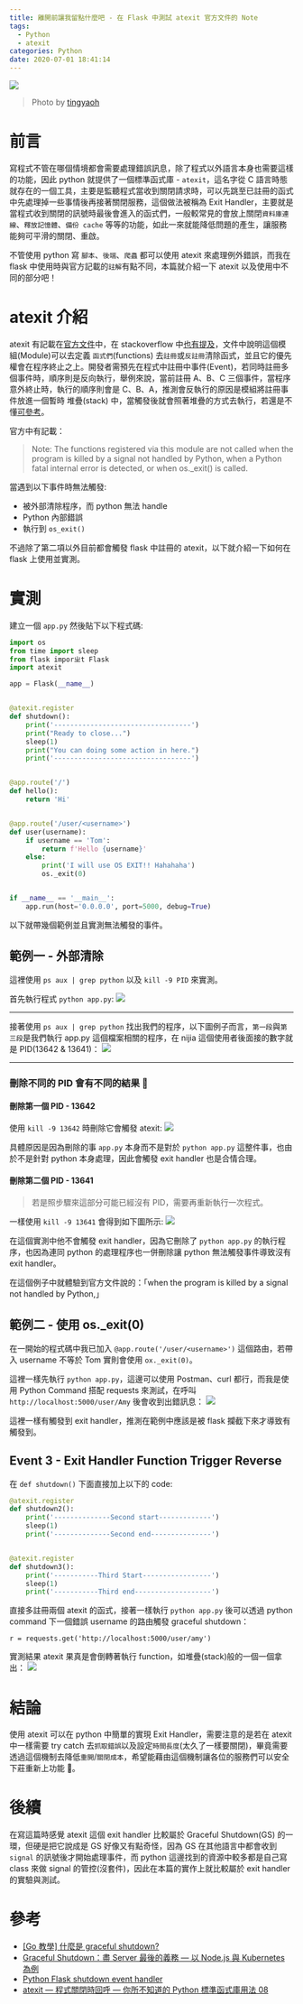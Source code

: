 ```yaml
---
title: 離開前讓我留點什麼吧 - 在 Flask 中測試 atexit 官方文件的 Note
tags:
  - Python
  - atexit
categories: Python
date: 2020-07-01 18:41:14
---
```



![](https://cdn.pixabay.com/photo/2017/02/11/14/45/taipei-taiwan-2057818_1280.jpg)

> Photo by [tingyaoh](https://pixabay.com/zh/photos/taipei-taiwan-taipei-101-2057818/)

# 前言

寫程式不管在哪個情境都會需要處理錯誤訊息，除了程式以外語言本身也需要這樣的功能，因此 python 就提供了一個標準函式庫 - `atexit`，這名字從 C 語言時態就存在的一個工具，主要是監聽程式當收到關閉請求時，可以先跳至已註冊的函式中先處理掉一些事情後再接著關閉服務，這個做法被稱為 Exit Handler，主要就是當程式收到關閉的訊號時最後會進入的函式們，一般較常見的會放上關閉`資料庫連線`、`釋放記憶體`、`備份 cache` 等等的功能，如此一來就能降低問題的產生，讓服務能夠可平滑的關閉、重啟。

不管使用 python 寫 `腳本`、`後端`、`爬蟲` 都可以使用 atexit 來處理例外錯誤，而我在 flask 中使用時與官方記載的`註解`有點不同，本篇就介紹一下 atexit 以及使用中不同的部分吧！

<!-- more -->

# atexit 介紹

atexit 有記載在[官方文件](https://docs.python.org/3/library/atexit.html)中，在 stackoverflow 中[也有提及](https://stackoverflow.com/a/30739397)，文件中說明這個模組(Module)可以去定義 `函式們`(functions) 去`註冊`或`反註冊`清除函式，並且它的優先權會在程序終止之上。開發者需預先在程式中註冊中事件(Event)，若同時註冊多個事件時，順序則是反向執行，舉例來說，當前註冊 A、B、C 三個事件，當程序意外終止時，執行的順序則會是 C、B、A，推測會反執行的原因是模組將註冊事件放進一個暫時 堆疊(stack) 中，當觸發後就會照著堆疊的方式去執行，若還是不懂[可參考](https://zh.wikipedia.org/zh-tw/%E5%A0%86%E6%A0%88)。

官方中有記載：

> Note: The functions registered via this module are not called when the program is killed by a signal not handled by Python, when a Python fatal internal error is detected, or when os.\_exit() is called.

當遇到以下事件時無法觸發:

- 被外部清除程序，而 python 無法 handle
- Python 內部錯誤
- 執行到 `os_exit()`

不過除了第二項以外目前都會觸發 flask 中註冊的 atexit，以下就介紹一下如何在 flask 上使用並實測。

# 實測

建立一個 `app.py` 然後貼下以下程式碼:

```python
import os
from time import sleep
from flask imporㄓt Flask
import atexit

app = Flask(__name__)


@atexit.register
def shutdown():
    print('----------------------------------')
    print("Ready to close...")
    sleep(1)
    print("You can doing some action in here.")
    print('----------------------------------')


@app.route('/')
def hello():
    return 'Hi'


@app.route('/user/<username>')
def user(username):
    if username == 'Tom':
        return f'Hello {username}'
    else:
        print('I will use OS EXIT!! Hahahaha')
        os._exit(0)


if __name__ == '__main__':
    app.run(host='0.0.0.0', port=5000, debug=True)
```

以下就帶幾個範例並且實測無法觸發的事件。

## 範例一 - 外部清除

這裡使用 `ps aux | grep python` 以及 `kill -9 PID` 來實測。

首先執行程式 `python app.py`:
![](https://i.imgur.com/o1bryC2.png)

---

接著使用 `ps aux | grep python` 找出我們的程序，以下圖例子而言，`第一段`與`第三段`是我們執行 app.py 這個檔案相關的程序，在 nijia 這個使用者後面接的數字就是 PID(13642 & 13641)：
![](https://i.imgur.com/OEcY3Kf.png)

---

### 刪除不同的 PID 會有不同的結果 

#### 刪除第一個 PID - 13642

使用 `kill -9 13642` 時刪除它會觸發 atexit:
![](https://i.imgur.com/aLTyhC8.png)

具體原因是因為刪除的事 `app.py` 本身而不是對於 `python app.py` 這整件事，也由於不是針對 python 本身處理，因此會觸發 exit handler 也是合情合理。

#### 刪除第二個 PID - 13641

> 若是照步驟來這部分可能已經沒有 PID，需要再重新執行一次程式。

一樣使用 `kill -9 13641` 會得到如下圖所示:
![](https://i.imgur.com/wDDKCE1.png)

在這個實測中他不會觸發 exit handler，因為它刪除了 `python app.py` 的執行程序，也因為連同 python 的處理程序也一併刪除讓 python 無法觸發事件導致沒有 exit handler。

在這個例子中就體驗到官方文件說的：「when the program is killed by a signal not handled by Python,」

## 範例二 - 使用 os.\_exit(0)

在一開始的程式碼中我已加入 `@app.route('/user/<username>')` 這個路由，若帶入 username 不等於 Tom 實則會使用 `ox._exit(0)`。

這裡一樣先執行 `python app.py`，這邊可以使用 Postman、curl 都行，而我是使用 Python Command 搭配 requests 來測試，在呼叫 `http://localhost:5000/user/Amy` 後會收到出錯訊息：
![](https://i.imgur.com/u5y3wRh.png)

這裡一樣有觸發到 exit handler，推測在範例中應該是被 flask 攔截下來才導致有觸發到。

## Event 3 - Exit Handler Function Trigger Reverse

在 `def shutdown()` 下面直接加上以下的 code:

```python
@atexit.register
def shutdown2():
    print('--------------Second start-------------')
    sleep(1)
    print('--------------Second end---------------')


@atexit.register
def shutdown3():
    print('-----------Third Start-----------------')
    sleep(1)
    print('-----------Third end-------------------')
```

直接多註冊兩個 atexit 的函式，接著一樣執行 `python app.py` 後可以透過 python command 下一個錯誤 username 的路由觸發 graceful shutdown：

```
r = requests.get('http://localhost:5000/user/amy')
```

實測結果 atexit 果真是會倒轉著執行 function，如堆疊(stack)般的一個一個拿出：
![](https://i.imgur.com/tRLTzCt.png)

# 結論

使用 atexit 可以在 python 中簡單的實現 Exit Handler，需要注意的是若在 atexit 中一樣需要 try catch 去`抓取錯誤`以及設定`時間長度`(太久了一樣要關閉)，畢竟需要透過這個機制去降低`重開`/`關閉成本`，希望能藉由這個機制讓各位的服務們可以安全下莊重新上功能 🙂。

# 後續

在寫這篇時感覺 atexit 這個 exit handler 比較屬於 Graceful Shutdown(GS) 的一環，但硬是把它說成是 GS 好像又有點奇怪，因為 GS 在其他語言中都會收到 `signal` 的訊號後才開始處理事件，而 python 這邊找到的資源中較多都是自己寫 class 來做 signal 的管控(沒套件)，因此在本篇的實作上就比較屬於 exit handler 的實驗與測試。

# 參考

- [[Go 教學] 什麼是 graceful shutdown?](https://blog.wu-boy.com/2020/02/what-is-graceful-shutdown-in-golang/)
- [Graceful Shutdown：盡 Server 最後的義務 — 以 Node.js 與 Kubernetes 為例](https://medium.com/@chentsulin/graceful-shutdown-%E7%9B%A1-server-%E6%9C%80%E5%BE%8C%E7%9A%84%E7%BE%A9%E5%8B%99-%E4%BB%A5-node-js-%E8%88%87-kubernetes-%E7%82%BA%E4%BE%8B-cb7f519389ea)
- [Python Flask shutdown event handler](https://stackoverflow.com/questions/30739244/python-flask-shutdown-event-handler)
- [atexit — 程式關閉時回呼 — 你所不知道的 Python 標準函式庫用法 08](https://blog.louie.lu/2017/08/03/%E4%BD%A0%E6%89%80%E4%B8%8D%E7%9F%A5%E9%81%93%E7%9A%84-python-%E6%A8%99%E6%BA%96%E5%87%BD%E5%BC%8F%E5%BA%AB%E7%94%A8%E6%B3%95-08-atexit/)
